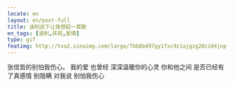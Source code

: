 ```yaml
---
locate: en
layout: en/post-full
title: 波利这下让我想起一首歌
en_tags: [波利,庆祝,爱情]
type: gif
featimg: http://tva2.sinaimg.com/large/7bb8bd97gy1fxc9z1ajgzg20ci04jnpf.gif
---
```


张信哲的别怕我伤心。
我的爱 也曾经 深深温暖你的心灵 你和他之间
是否已经有了真感情 别隐瞒 对我说 别怕我伤心